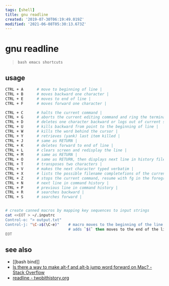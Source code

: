 ```yaml
---
tags: [shell]
title: gnu readline
created: '2019-07-30T06:19:49.019Z'
modified: '2021-06-08T05:30:13.673Z'
---
```


# gnu readline

> `bash emacs shortcuts`

## usage

```sh
CTRL + A      # move to beginning of line |
CTRL + B      # moves backward one character |
CTRL + E      # moves to end of line |
CTRL + F      # moves forward one character |

CTRL + C      # halts the current command |
CTRL + G      # aborts the current editing command and ring the terminal bell |
CTRL + D      # deletes one character backward or logs out of current session, similar to exit |
CTRL + U      # kills backward from point to the beginning of line |
CTRL + W      # kills the word behind the cursor |
CTRL + Y      # retrieves (yank) last item killed |
CTRL + J      # same as RETURN |
CTRL + K      # deletes forward to end of line |
CTRL + L      # clears screen and redisplay the line |
CTRL + M      # same as RETURN |
CTRL + O      # same as RETURN, then displays next line in history file |
CTRL + T      # transposes two characters |
CTRL + V      # makes the next character typed verbatim |
CTRL + X      # lists the possible filename completefions of the current word |
CTRL + Z      # stops the current command, resume with fg in the foreground or bg in the background |
CTRL + N      # next line in command history |
CTRL + P      # previous line in command history |
CTRL + R      # searches backward |
CTRL + S      # searches forward |


# create canned macros by mapping key sequences to input strings
cat <<EOT > ~/.inputrc
Control-o: "> output.txt"
Control-j: "\C-a$(\C-e)"    # macro moves to the beginning of the line with Ctrl-A, 
                            # adds `$(` then moves to the end of the line with Ctrl-E and adds `)`
EOT
```

## see also
- [[bash bind]]
- [Is there a way to make alt-f and alt-b jump word forward on Mac? - Stack Overflow](https://stackoverflow.com/questions/20146972/is-there-a-way-to-make-alt-f-and-alt-b-jump-word-forward-and-backward-instead-of)
- [readline - twobithistory.org](https://twobithistory.org/2019/08/22/readline.html)
